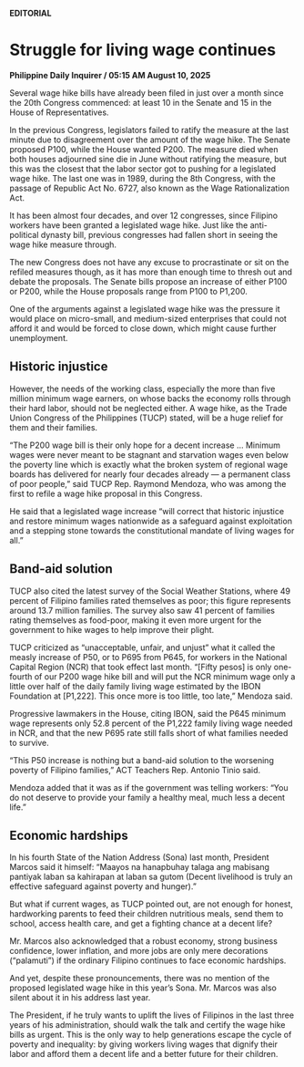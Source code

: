 **EDITORIAL**

# Struggle for living wage continues

****Philippine Daily Inquirer / 05:15 AM August 10, 2025****

Several wage hike bills have already been filed in just over a month since the 20th Congress commenced: at least 10 in the Senate and 15 in the House of Representatives.

In the previous Congress, legislators failed to ratify the measure at the last minute due to disagreement over the amount of the wage hike. The Senate proposed P100, while the House wanted P200. The measure died when both houses adjourned sine die in June without ratifying the measure, but this was the closest that the labor sector got to pushing for a legislated wage hike. The last one was in 1989, during the 8th Congress, with the passage of Republic Act No. 6727, also known as the Wage Rationalization Act.

It has been almost four decades, and over 12 congresses, since Filipino workers have been granted a legislated wage hike. Just like the anti-political dynasty bill, previous congresses had fallen short in seeing the wage hike measure through.

The new Congress does not have any excuse to procrastinate or sit on the refiled measures though, as it has more than enough time to thresh out and debate the proposals. The Senate bills propose an increase of either P100 or P200, while the House proposals range from P100 to P1,200.

One of the arguments against a legislated wage hike was the pressure it would place on micro-small, and medium-sized enterprises that could not afford it and would be forced to close down, which might cause further unemployment.

## Historic injustice

However, the needs of the working class, especially the more than five million minimum wage earners, on whose backs the economy rolls through their hard labor, should not be neglected either. A wage hike, as the Trade Union Congress of the Philippines (TUCP) stated, will be a huge relief for them and their families.

“The P200 wage bill is their only hope for a decent increase … Minimum wages were never meant to be stagnant and starvation wages even below the poverty line which is exactly what the broken system of regional wage boards has delivered for nearly four decades already — a permanent class of poor people,” said TUCP Rep. Raymond Mendoza, who was among the first to refile a wage hike proposal in this Congress.

He said that a legislated wage increase “will correct that historic injustice and restore minimum wages nationwide as a safeguard against exploitation and a stepping stone towards the constitutional mandate of living wages for all.”

## Band-aid solution

TUCP also cited the latest survey of the Social Weather Stations, where 49 percent of Filipino families rated themselves as poor; this figure represents around 13.7 million families. The survey also saw 41 percent of families rating themselves as food-poor, making it even more urgent for the government to hike wages to help improve their plight.

TUCP criticized as “unacceptable, unfair, and unjust” what it called the measly increase of P50, or to P695 from P645, for workers in the National Capital Region (NCR) that took effect last month. “[Fifty pesos] is only one-fourth of our P200 wage hike bill and will put the NCR minimum wage only a little over half of the daily family living wage estimated by the IBON Foundation at [P1,222]. This once more is too little, too late,” Mendoza said. 

Progressive lawmakers in the House, citing IBON, said the P645 minimum wage represents only 52.8 percent of the P1,222 family living wage needed in NCR, and that the new P695 rate still falls short of what families needed to survive. 

“This P50 increase is nothing but a band-aid solution to the worsening poverty of Filipino families,” ACT Teachers Rep. Antonio Tinio said.

Mendoza added that it was as if the government was telling workers: “You do not deserve to provide your family a healthy meal, much less a decent life.”

## Economic hardships

In his fourth State of the Nation Address (Sona) last month, President Marcos said it himself: “Maayos na hanapbuhay talaga ang mabisang pantiyak laban sa kahirapan at laban sa gutom (Decent livelihood is truly an effective safeguard against poverty and hunger).”

But what if current wages, as TUCP pointed out, are not enough for honest, hardworking parents to feed their children nutritious meals, send them to school, access health care, and get a fighting chance at a decent life?

Mr. Marcos also acknowledged that a robust economy, strong business confidence, lower inflation, and more jobs are only mere decorations (“palamuti”) if the ordinary Filipino continues to face economic hardships.

And yet, despite these pronouncements, there was no mention of the proposed legislated wage hike in this year’s Sona. Mr. Marcos was also silent about it in his address last year.

The President, if he truly wants to uplift the lives of Filipinos in the last three years of his administration, should walk the talk and certify the wage hike bills as urgent. This is the only way to help generations escape the cycle of poverty and inequality: by giving workers living wages that dignify their labor and afford them a decent life and a better future for their children.